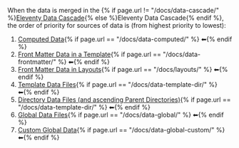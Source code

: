 When the data is merged in the {% if page.url != "/docs/data-cascade/" %}[Eleventy Data Cascade](/docs/data-cascade/){% else %}Eleventy Data Cascade{% endif %}, the order of priority for sources of data is (from highest priority to lowest):

1. [Computed Data](/docs/data-computed/){% if page.url == "/docs/data-computed/" %} ⬅{% endif %}
1. [Front Matter Data in a Template](/docs/data-frontmatter/){% if page.url == "/docs/data-frontmatter/" %} ⬅{% endif %}
1. [Front Matter Data in Layouts](/docs/layouts/#front-matter-data-in-layouts){% if page.url == "/docs/layouts/" %} ⬅{% endif %}
1. [Template Data Files](/docs/data-template-dir/){% if page.url == "/docs/data-template-dir/" %} ⬅{% endif %}
1. [Directory Data Files (and ascending Parent Directories)](/docs/data-template-dir/){% if page.url == "/docs/data-template-dir/" %} ⬅{% endif %}
1. [Global Data Files](/docs/data-global/){% if page.url == "/docs/data-global/" %} ⬅{% endif %}
1. [Custom Global Data](/docs/data-global-custom/){% if page.url == "/docs/data-global-custom/" %} ⬅{% endif %}
